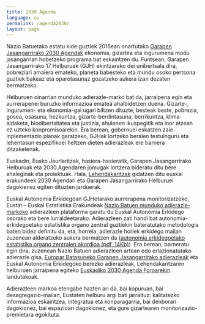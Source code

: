 ```yaml
---
title: 2030 Agenda
language: eu
permalink: /agenda2030/
layout: page
---
```


Nazio Batuetako estatu kide guztiek 2015ean onartutako [Garapen Jasangarrirako 2030 Agendak](https://www.un.org/sustainabledevelopment/) ekonomia, gizartea eta ingurumena modu jasangarrian hobetzeko programa bat eskaintzen du. Funtsean, Garapen Jasangarrirako 17 Helburuak (GJH) ekintzarako dei unibertsala dira, pobreziari amaiera emateko, planeta babesteko eta mundu osoko pertsona guztiek bakeaz eta oparotasunaz gozatzeko aukera izan dezaten bermatzeko.

Helburuen oinarrian munduko adierazle-marko bat da, jarraipena egin eta aurrerapenei buruzko informazioa ematea ahalbidetzen duena. Gizarte-, ingurumen- eta ekonomia-gai ugari biltzen dituzte, besteak beste, pobrezia, gosea, osasuna, hezkuntza, gizarte-berdintasuna, berrikuntza, klima-aldaketa, biodibertsitatea eta justizia, ahulenen ikuspegitik eta inor atzean ez uzteko konpromisoarekin. Era berean, gobernuei eskatzen zaie inplementazio planak garatzeko, GJHak lortzeko beraien testuinguru eta lehentasun espezifikoei heltzen dieten adierazleak ere barnera ditzaketenak. 

Euskadin, Eusko Jaurlaritzak, hasiera-hasieratik, Garapen Jasangarrirako Helburuak eta 2030 Agendaren jomugak lortzera bideratu ditu bere ahaleginak eta proiektuak. Hala, [Lehendakaritzak](https://www.euskadi.eus/eusko-jaurlaritza/berrikuntza-soziala-2030-agenda/) gidatzen ditu euskal erakundeek 2030 Agendari eta Garapen Jasangarrirako Helburuei dagokienez egiten dituzten jarduerak.

Euskal Autonomia Erkidegoan GJHetarako aurrerapena monitorizatzeko, Eustat – Euskal Estatistika Erakundeak [Nazio Batuen munduko adierazle-markoko](https://unstats.un.org/sdgs/metadata) adierazleen plataforma garatu du Euskal Autonomia Erkidego osorako eta bere lurraldeetarako. Adierazleen zati handi bat autonomia-erkidegoetako estatistika organo zentral guztiekin bateratutako metodologia baten bidez definitu da, eta, horrela, adierazle horiek erkidego mailan zuzenean alderatzeko aukera bermatzen da ([autonomia erkidegoetako estatistika organo zentralen akordioa (pdf, 14Kb)](/site/assets/doc/OCECA_eu.pdf)). Era berean, barneratu egin dira, zuzenean Nazio Batuen adierazleen artean edo erlazionatutako adierazle gisa, [Europar Batasuneko Garapen Jasangarrirako adierazleak](https://ec.europa.eu/eurostat/web/sdi) eta Euskal Autonomia Erkidegoko berezko adierazleak, Lehendakaritzaren helburuen jarraipena egiteko [Euskadiko 2030 Agenda Foroarekin](https://www.euskadi.eus/eusko-jaurlaritza/berrikuntza-soziala-2030-agenda/) landutakoak.

Adierazleen markoa etengabe hazten ari da, bai kopuruan, bai desagregazio-mailan, Eustaten helburu argi bati jarraituz: kalitatezko informazioa eskaintzea, integratua eta konparagarria, bai denborari dagokionez, bai espazioari dagokionez, eta gure gizartearen monitorizazio-premietara egokituta.
